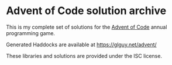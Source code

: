 # Advent of Code solution archive

This is my complete set of solutions for the [Advent of Code](https://adventofcode.com)
annual programming game.

Generated Haddocks are available at <https://glguy.net/advent/>

These libraries and solutions are provided under the ISC license.
